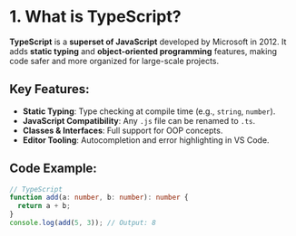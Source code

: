 
# 1. What is TypeScript?

**TypeScript** is a **superset of JavaScript** developed by Microsoft in 2012. It adds **static typing** and **object-oriented programming** features, making code safer and more organized for large-scale projects.

## Key Features:
- **Static Typing**: Type checking at compile time (e.g., `string`, `number`).
- **JavaScript Compatibility**: Any `.js` file can be renamed to `.ts`.
- **Classes & Interfaces**: Full support for OOP concepts.
- **Editor Tooling**: Autocompletion and error highlighting in VS Code.

## Code Example:
```typescript
// TypeScript
function add(a: number, b: number): number {
  return a + b;
}
console.log(add(5, 3)); // Output: 8
